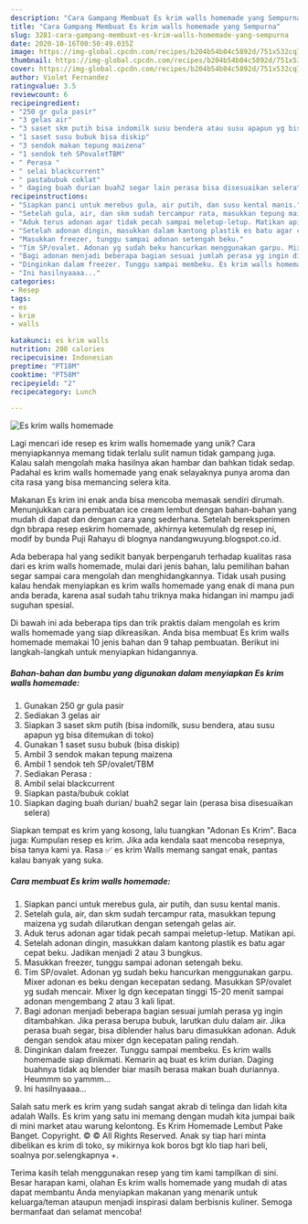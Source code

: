 ```yaml
---
description: "Cara Gampang Membuat Es krim walls homemade yang Sempurna"
title: "Cara Gampang Membuat Es krim walls homemade yang Sempurna"
slug: 3281-cara-gampang-membuat-es-krim-walls-homemade-yang-sempurna
date: 2020-10-16T00:50:49.035Z
image: https://img-global.cpcdn.com/recipes/b204b54b04c5892d/751x532cq70/es-krim-walls-homemade-foto-resep-utama.jpg
thumbnail: https://img-global.cpcdn.com/recipes/b204b54b04c5892d/751x532cq70/es-krim-walls-homemade-foto-resep-utama.jpg
cover: https://img-global.cpcdn.com/recipes/b204b54b04c5892d/751x532cq70/es-krim-walls-homemade-foto-resep-utama.jpg
author: Violet Fernandez
ratingvalue: 3.5
reviewcount: 6
recipeingredient:
- "250 gr gula pasir"
- "3 gelas air"
- "3 saset skm putih bisa indomilk susu bendera atau susu apapun yg bisa ditemukan di toko"
- "1 saset susu bubuk bisa diskip"
- "3 sendok makan tepung maizena"
- "1 sendok teh SPovaletTBM"
- " Perasa "
- " selai blackcurrent"
- " pastabubuk coklat"
- " daging buah durian buah2 segar lain perasa bisa disesuaikan selera"
recipeinstructions:
- "Siapkan panci untuk merebus gula, air putih, dan susu kental manis."
- "Setelah gula, air, dan skm sudah tercampur rata, masukkan tepung maizena yg sudah dilarutkan dengan setengah gelas air."
- "Aduk terus adonan agar tidak pecah sampai meletup-letup. Matikan api."
- "Setelah adonan dingin, masukkan dalam kantong plastik es batu agar cepat beku. Jadikan menjadi 2 atau 3 bungkus."
- "Masukkan freezer, tunggu sampai adonan setengah beku."
- "Tim SP/ovalet. Adonan yg sudah beku hancurkan menggunakan garpu. Mixer adonan es beku dengan kecepatan sedang. Masukkan SP/ovalet yg sudah mencair. Mixer lg dgn kecepatan tinggi 15-20 menit sampai adonan mengembang 2 atau 3 kali lipat."
- "Bagi adonan menjadi beberapa bagian sesuai jumlah perasa yg ingin ditambahkan. Jika perasa berupa bubuk, larutkan dulu dalam air. Jika perasa buah segar, bisa diblender halus baru dimasukkan adonan. Aduk dengan sendok atau mixer dgn kecepatan paling rendah."
- "Dinginkan dalam freezer. Tunggu sampai membeku. Es krim walls homemade siap dinikmati. Kemarin aq buat es krim durian. Daging buahnya tidak aq blender biar masih berasa makan buah duriannya. Heummm so yammm..."
- "Ini hasilnyaaaa..."
categories:
- Resep
tags:
- es
- krim
- walls

katakunci: es krim walls 
nutrition: 208 calories
recipecuisine: Indonesian
preptime: "PT18M"
cooktime: "PT58M"
recipeyield: "2"
recipecategory: Lunch

---
```



![Es krim walls homemade](https://img-global.cpcdn.com/recipes/b204b54b04c5892d/751x532cq70/es-krim-walls-homemade-foto-resep-utama.jpg)

Lagi mencari ide resep es krim walls homemade yang unik? Cara menyiapkannya memang tidak terlalu sulit namun tidak gampang juga. Kalau salah mengolah maka hasilnya akan hambar dan bahkan tidak sedap. Padahal es krim walls homemade yang enak selayaknya punya aroma dan cita rasa yang bisa memancing selera kita.

Makanan Es krim ini enak anda bisa mencoba memasak sendiri dirumah. Menunjukkan cara pembuatan ice cream lembut dengan bahan-bahan yang mudah di dapat dan dengan cara yang sederhana. Setelah bereksperimen dgn bbrapa resep eskrim homemade, akhirnya ketemulah dg resep ini, modif by bunda Puji Rahayu di blognya nandangwuyung.blogspot.co.id.

Ada beberapa hal yang sedikit banyak berpengaruh terhadap kualitas rasa dari es krim walls homemade, mulai dari jenis bahan, lalu pemilihan bahan segar sampai cara mengolah dan menghidangkannya. Tidak usah pusing kalau hendak menyiapkan es krim walls homemade yang enak di mana pun anda berada, karena asal sudah tahu triknya maka hidangan ini mampu jadi suguhan spesial.


Di bawah ini ada beberapa tips dan trik praktis dalam mengolah es krim walls homemade yang siap dikreasikan. Anda bisa membuat Es krim walls homemade memakai 10 jenis bahan dan 9 tahap pembuatan. Berikut ini langkah-langkah untuk menyiapkan hidangannya.

<!--inarticleads1-->

##### Bahan-bahan dan bumbu yang digunakan dalam menyiapkan Es krim walls homemade:

1. Gunakan 250 gr gula pasir
1. Sediakan 3 gelas air
1. Siapkan 3 saset skm putih (bisa indomilk, susu bendera, atau susu apapun yg bisa ditemukan di toko)
1. Gunakan 1 saset susu bubuk (bisa diskip)
1. Ambil 3 sendok makan tepung maizena
1. Ambil 1 sendok teh SP/ovalet/TBM
1. Sediakan  Perasa :
1. Ambil  selai blackcurrent
1. Siapkan  pasta/bubuk coklat
1. Siapkan  daging buah durian/ buah2 segar lain (perasa bisa disesuaikan selera)


Siapkan tempat es krim yang kosong, lalu tuangkan &#34;Adonan Es Krim&#34;. Baca juga: Kumpulan resep es krim. Jika ada kendala saat mencoba resepnya, bisa tanya kami ya. Rasa ✅ es krim Walls memang sangat enak, pantas kalau banyak yang suka. 

<!--inarticleads2-->

##### Cara membuat Es krim walls homemade:

1. Siapkan panci untuk merebus gula, air putih, dan susu kental manis.
1. Setelah gula, air, dan skm sudah tercampur rata, masukkan tepung maizena yg sudah dilarutkan dengan setengah gelas air.
1. Aduk terus adonan agar tidak pecah sampai meletup-letup. Matikan api.
1. Setelah adonan dingin, masukkan dalam kantong plastik es batu agar cepat beku. Jadikan menjadi 2 atau 3 bungkus.
1. Masukkan freezer, tunggu sampai adonan setengah beku.
1. Tim SP/ovalet. Adonan yg sudah beku hancurkan menggunakan garpu. Mixer adonan es beku dengan kecepatan sedang. Masukkan SP/ovalet yg sudah mencair. Mixer lg dgn kecepatan tinggi 15-20 menit sampai adonan mengembang 2 atau 3 kali lipat.
1. Bagi adonan menjadi beberapa bagian sesuai jumlah perasa yg ingin ditambahkan. Jika perasa berupa bubuk, larutkan dulu dalam air. Jika perasa buah segar, bisa diblender halus baru dimasukkan adonan. Aduk dengan sendok atau mixer dgn kecepatan paling rendah.
1. Dinginkan dalam freezer. Tunggu sampai membeku. Es krim walls homemade siap dinikmati. Kemarin aq buat es krim durian. Daging buahnya tidak aq blender biar masih berasa makan buah duriannya. Heummm so yammm...
1. Ini hasilnyaaaa...


Salah satu merk es krim yang sudah sangat akrab di telinga dan lidah kita adalah Walls. Es krim yang satu ini memang dengan mudah kita jumpai baik di mini market atau warung kelontong. Es Krim Homemade Lembut Pake Banget. Copyright. © © All Rights Reserved. Anak sy tiap hari minta dibelikan es krim di toko, sy mikirnya kok boros bgt klo tiap hari beli, soalnya por.selengkapnya +. 

Terima kasih telah menggunakan resep yang tim kami tampilkan di sini. Besar harapan kami, olahan Es krim walls homemade yang mudah di atas dapat membantu Anda menyiapkan makanan yang menarik untuk keluarga/teman ataupun menjadi inspirasi dalam berbisnis kuliner. Semoga bermanfaat dan selamat mencoba!
